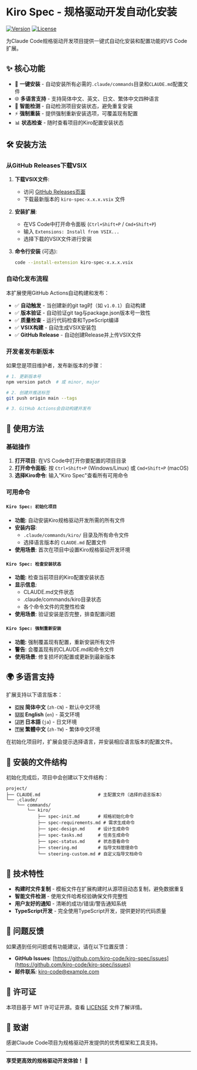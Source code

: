 # Kiro Spec - 规格驱动开发自动化安装

[![Version](https://img.shields.io/badge/version-1.0.0-blue.svg)](https://github.com/kiro-code/kiro-spec)
[![License](https://img.shields.io/badge/license-MIT-green.svg)](https://github.com/kiro-code/kiro-spec/blob/main/LICENSE)

为Claude Code规格驱动开发项目提供一键式自动化安装和配置功能的VS Code扩展。

## ✨ 核心功能

- 🚀 **一键安装** - 自动安装所有必需的`.claude/commands`目录和`CLAUDE.md`配置文件
- 🌐 **多语言支持** - 支持简体中文、英文、日文、繁体中文四种语言
- 🔄 **智能检测** - 自动检测项目安装状态，避免重复安装
- ⚡ **强制重装** - 提供强制重新安装选项，可覆盖现有配置
- 📊 **状态检查** - 随时查看项目的Kiro配置安装状态

## 🛠️ 安装方法

### 从GitHub Releases下载VSIX

1. **下载VSIX文件**:
   - 访问 [GitHub Releases页面](https://github.com/kiro-code/kiro-spec/releases)
   - 下载最新版本的 `kiro-spec-x.x.x.vsix` 文件

2. **安装扩展**:
   - 在VS Code中打开命令面板 (`Ctrl+Shift+P` / `Cmd+Shift+P`)
   - 输入 `Extensions: Install from VSIX...`
   - 选择下载的VSIX文件进行安装

3. **命令行安装** (可选):
   ```bash
   code --install-extension kiro-spec-x.x.x.vsix
   ```

### 自动化发布流程

本扩展使用GitHub Actions自动构建和发布：

- ✅ **自动触发** - 当创建新的git tag时（如 `v1.0.1`）自动构建
- ✅ **版本验证** - 自动验证git tag与package.json版本号一致性
- ✅ **质量检查** - 运行代码检查和TypeScript编译
- ✅ **VSIX构建** - 自动生成VSIX安装包
- ✅ **GitHub Release** - 自动创建Release并上传VSIX文件

### 开发者发布新版本

如果您是项目维护者，发布新版本的步骤：

```bash
# 1. 更新版本号
npm version patch  # 或 minor, major

# 2. 创建并推送标签
git push origin main --tags

# 3. GitHub Actions会自动构建并发布
```

## 🚀 使用方法

### 基础操作

1. **打开项目**: 在VS Code中打开你要配置的项目目录
2. **打开命令面板**: 按 `Ctrl+Shift+P` (Windows/Linux) 或 `Cmd+Shift+P` (macOS)
3. **选择Kiro命令**: 输入"Kiro Spec"查看所有可用命令

### 可用命令

#### `Kiro Spec: 初始化项目`
- **功能**: 自动安装Kiro规格驱动开发所需的所有文件
- **安装内容**:
  - `.claude/commands/kiro/` 目录及所有命令文件
  - 选择语言版本的 `CLAUDE.md` 配置文件
- **使用场景**: 首次在项目中设置Kiro规格驱动开发环境

#### `Kiro Spec: 检查安装状态`
- **功能**: 检查当前项目的Kiro配置安装状态
- **显示信息**:
  - CLAUDE.md文件状态
  - .claude/commands/kiro目录状态
  - 各个命令文件的完整性检查
- **使用场景**: 验证安装是否完整，排查配置问题

#### `Kiro Spec: 强制重新安装`
- **功能**: 强制覆盖现有配置，重新安装所有文件
- **警告**: 会覆盖现有的CLAUDE.md和命令文件
- **使用场景**: 修复损坏的配置或更新到最新版本

## 🌍 多语言支持

扩展支持以下语言版本：

- **🇨🇳 简体中文** (`zh-CN`) - 默认中文环境
- **🇺🇸 English** (`en`) - 英文环境  
- **🇯🇵 日本語** (`ja`) - 日文环境
- **🇹🇼 繁體中文** (`zh-TW`) - 繁体中文环境

在初始化项目时，扩展会提示选择语言，并安装相应语言版本的配置文件。

## 📁 安装的文件结构

初始化完成后，项目中会创建以下文件结构：

```
project/
├── CLAUDE.md                      # 主配置文件（选择的语言版本）
└── .claude/
    └── commands/
        └── kiro/
            ├── spec-init.md       # 规格初始化命令
            ├── spec-requirements.md # 需求生成命令
            ├── spec-design.md     # 设计生成命令
            ├── spec-tasks.md      # 任务生成命令
            ├── spec-status.md     # 状态查看命令
            ├── steering.md        # 指导文档管理命令
            └── steering-custom.md # 自定义指导文档命令
```

## 🔧 技术特性

- **构建时文件复制** - 模板文件在扩展构建时从源项目动态复制，避免数据重复
- **智能文件检测** - 使用文件哈希校验确保文件完整性
- **用户友好的通知** - 清晰的成功/错误/警告通知系统
- **TypeScript开发** - 完全使用TypeScript开发，提供更好的代码质量

## 🐛 问题反馈

如果遇到任何问题或有功能建议，请在以下位置反馈：

- **GitHub Issues**: [https://github.com/kiro-code/kiro-spec/issues](https://github.com/kiro-code/kiro-spec/issues)
- **邮件联系**: kiro-code@example.com

## 📄 许可证

本项目基于 MIT 许可证开源。查看 [LICENSE](LICENSE) 文件了解详情。

## 🙏 致谢

感谢Claude Code项目为规格驱动开发提供的优秀框架和工具支持。

---

**享受更高效的规格驱动开发体验！** 🎉